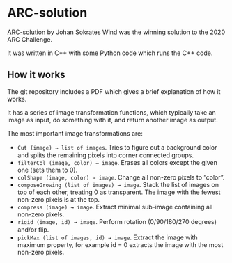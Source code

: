 # ARC-solution

[ARC-solution](https://github.com/top-quarks/ARC-solution) by Johan Sokrates Wind was the winning solution to the 2020 ARC Challenge.

It was written in C++ with some Python code which runs the C++ code.

## How it works

The git repository includes a PDF which gives a brief explanation of how it works.

It has a series of image transformation functions, which typically take an image as input, do something with it, and return another image as output.

The most important image transformations are:

* `Cut (image) → list of images`. Tries to ﬁgure out a background color and splits the remaining pixels into corner connected groups.
* `filterCol (image, color) → image`. Erases all colors except the given one (sets them to 0).
* `colShape (image, color) → image`. Change all non-zero pixels to ”color”.
* `composeGrowing (list of images) → image`. Stack the list of images on top of each other, treating 0 as transparent. The image with the fewest non-zero pixels is at the top.
* `compress (image) → image`. Extract minimal sub-image containing all non-zero pixels.
* `rigid (image, id) → image`. Perform rotation (0/90/180/270 degrees) and/or ﬂip.
* `pickMax (list of images, id) → image`. Extract the image with maximum property, for example id = 0 extracts the image with the most non-zero pixels.